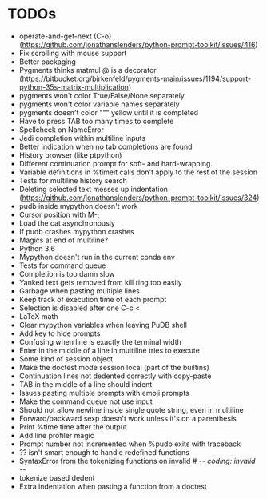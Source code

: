 # TODOs

- operate-and-get-next (C-o) (https://github.com/jonathanslenders/python-prompt-toolkit/issues/416)
- Fix scrolling with mouse support
- Better packaging
- Pygments thinks matmul @ is a decorator (https://bitbucket.org/birkenfeld/pygments-main/issues/1194/support-python-35s-matrix-multiplication)
- pygments won't color True/False/None separately
- pygments won't color variable names separately
- pygments doesn't color """ yellow until it is completed
- Have to press TAB too many times to complete
- Spellcheck on NameError
- Jedi completion within multiline inputs
- Better indication when no tab completions are found
- History browser (like ptpython)
- Different continuation prompt for soft- and hard-wrapping.
- Variable definitions in %timeit calls don't apply to the rest of the session
- Tests for multiline history search
- Deleting selected text messes up indentation (https://github.com/jonathanslenders/python-prompt-toolkit/issues/324)
- pudb inside mypython doesn't work
- Cursor position with M-;
- Load the cat asynchronously
- If pudb crashes mypython crashes
- Magics at end of multiline?
- Python 3.6
- Mypython doesn't run in the current conda env
- Tests for command queue
- Completion is too damn slow
- Yanked text gets removed from kill ring too easily
- Garbage when pasting multiple lines
- Keep track of execution time of each prompt
- Selection is disabled after one C-c <
- LaTeX math
- Clear mypython variables when leaving PuDB shell
- Add key to hide prompts
- Confusing when line is exactly the terminal width
- Enter in the middle of a line in multiline tries to execute
- Some kind of session object
- Make the doctest mode session local (part of the builtins)
- Continuation lines not dedented correctly with copy-paste
- TAB in the middle of a line should indent
- Issues pasting multiple prompts with emoji prompts
- Make the command queue not use input
- Should not allow newline inside single quote string, even in multiline
- Forward/backward sexp doesn't work unless it's on a parenthesis
- Print %time time after the output
- Add line profiler magic
- Prompt number not incremented when %pudb exits with traceback
- ?? isn't smart enough to handle redefined functions
- SyntaxError from the tokenizing functions on invalid # -*- coding: invalid -*-
- tokenize based dedent
- Extra indentation when pasting a function from a doctest
